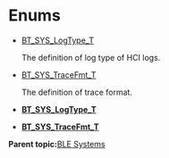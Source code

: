# Enums

-   [BT\_SYS\_LogType\_T](GUID-59048023-5FBD-4CC7-831E-5E36B5378A28.md)

    The definition of log type of HCI logs.

-   [BT\_SYS\_TraceFmt\_T](GUID-93DA0333-5DE5-4536-AC30-2855D6DCD68C.md)

    The definition of trace format.


-   **[BT\_SYS\_LogType\_T](GUID-59048023-5FBD-4CC7-831E-5E36B5378A28.md)**  

-   **[BT\_SYS\_TraceFmt\_T](GUID-93DA0333-5DE5-4536-AC30-2855D6DCD68C.md)**  


**Parent topic:**[BLE Systems](GUID-2DF77F12-C1F8-4BBB-9D41-726783A6981E.md)

